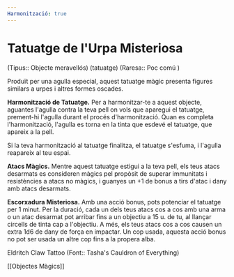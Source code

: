 ```yaml
---
Harmonització: true
---
```

# Tatuatge de l'Urpa Misteriosa

(Tipus:: Objecte meravellós) (tatuatge) (Raresa:: Poc comú )

Produït per una agulla especial, aquest tatuatge màgic presenta figures similars a urpes i altres formes oscades.

**Harmonització de Tatuatge.** Per a harmonitzar-te a aquest objecte, aguantes l'agulla contra la teva pell on vols que aparegui el tatuatge, prement-hi l'agulla durant el procés d'harmonització. Quan es completa l'harmonització, l'agulla es torna en la tinta que esdevé el tatuatge, que apareix a la pell.

Si la teva harmonització al tatuatge finalitza, el tatuatge s'esfuma, i l'agulla reapareix al teu espai.

**Atacs Màgics.** Mentre aquest tatuatge estigui a la teva pell, els teus atacs desarmats es consideren màgics pel propòsit de superar immunitats i resistències a atacs no màgics, i guanyes un +1 de bonus a tirs d'atac i dany amb atacs desarmats.

**Escorxadura Misteriosa.** Amb una acció bonus, pots potenciar el tatuatge per 1 minut. Per la duració, cada un dels teus atacs cos a cos amb una arma o un atac desarmat pot arribar fins a un objectiu a 15 u. de tu, al llançar circells de tinta cap a l'objectiu. A més, els teus atacs cos a cos causen un extra 1d6 de dany de força en impactar. Un cop usada, aquesta acció bonus no pot ser usada un altre cop fins a la propera alba.

Eldritch Claw Tattoo  (Font:: Tasha's Cauldron of Everything)

[[Objectes Màgics]]
